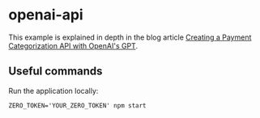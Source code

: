 # openai-api

This example is explained in depth in the blog article [Creating a Payment Categorization API with OpenAI's GPT](https://www.tryzero.com/blog/creating-a-payment-categorization-api-with-openais-gpt).

## Useful commands

Run the application locally:

```shell
ZERO_TOKEN='YOUR_ZERO_TOKEN' npm start
```

